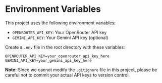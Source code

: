 
# Environment Variables

This project uses the following environment variables:

- `OPENROUTER_API_KEY`: Your OpenRouter API key
- `GEMINI_API_KEY`: Your Gemini API key (optional)

Create a `.env` file in the root directory with these variables:

```
OPENROUTER_API_KEY=your_openrouter_api_key_here
GEMINI_API_KEY=your_gemini_api_key_here
```

**Note:** Since we cannot modify the `.gitignore` file in this project, please be careful not to commit your actual API keys to version control.

